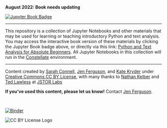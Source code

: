 
**August 2022: Book needs updating**

[![Jupyter Book Badge](https://jupyterbook.org/badge.svg)](https://jasf-.github.io/py-tdm-book/)


<hr/>

This repository is a collection of Jupyter Notebooks and other materials that may be used for learning or teaching introductory Python and text analysis.  You may access the interactive book version of these materials by clicking the Jupyter Book badge above, or directly via this link: [Python and Text Analysis for Absolute Beginners](https://jasf-.github.io/py-tdm-book/). All Jupyter Notebooks in this collection will run in the [Constellate](https://constellate.org) environment.  


<hr/>

Content created by [Sarah Connell](https://cssh.northeastern.edu/person/sarah-connell/), [Jen Ferguson](https://library.northeastern.edu/about/library-staff-directory/jen-ferguson), and [Kate Kryder](https://library.northeastern.edu/about/library-staff-directory/kate-kryder) under [Creative Commons CC BY License](https://creativecommons.org/licenses/by/4.0/), with many thanks to [Nathan Kelber](http://nkelber.com) and [Ted Lawless](https://github.com/lawlesst) at [JSTOR Labs](https://labs.jstor.org/) 

**If you've used this content, please let us know!** Contact [Jen Ferguson](mailto:j.ferguson@northeastern.edu).

<br />

[![Binder](https://binder.constellate.org/badge_logo.svg)](https://binder.constellate.org/v2/gh/jasf-/py-tdm-book/master)

![CC BY License Logo](https://ithaka-labs.s3.amazonaws.com/static-files/images/tdm/tdmdocs/CC_BY.png)
